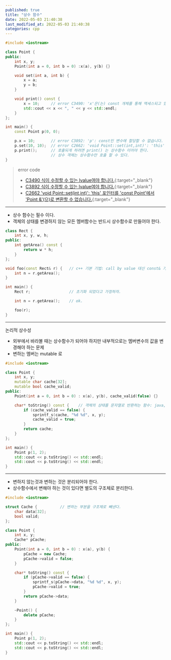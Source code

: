 ```yaml
---
published: true
title: "상수 함수"
date: 2022-05-03 21:40:38
last_modified_at: 2022-05-03 21:40:38
categories: cpp
---
```

```cpp
#include <iostream>

class Point {
public:
    int x, y;
    Point(int a = 0, int b = 0) :x(a), y(b) {}

    void set(int a, int b) {
        x = a;
        y = b;
    }

    void print() const {
        x = 10;     // error C3490: 'x'은(는) const 개체를 통해 액세스되고 있으므로 수정할 수 없습니다.
        std::cout << x << ", " << y << std::endl;
    }
};

int main() {
    const Point p(0, 0);

    p.x = 10;       // error C3892: 'p': const인 변수에 할당할 수 없습니다.
    p.set(10, 10);  // error C2662: 'void Point::set(int,int)': 'this' 포인터를 'const Point'에서 'Point &'(으)로 변환할 수 없습니다.
    p.print();      // 호출되게 하려면 print() 는 상수함수 이어야 한다.
                    // 상수 객체는 상수함수만 호출 할 수 있다.
}
```
>error code
>- [C3490 식이 수정할 수 있는 lvalue여야 합니다.](https://docs.microsoft.com/ko-kr/cpp/error-messages/compiler-errors-2/compiler-error-c3490){:target="_blank"}
>- [C3892 식이 수정할 수 있는 lvalue여야 합니다.](https://docs.microsoft.com/ko-kr/cpp/error-messages/compiler-errors-2/compiler-error-c3892){:target="_blank"}
>- [C2662 'void Point::set(int,int)': 'this' 포인터를 'const Point'에서 'Point &'(으)로 변환할 수 없습니다.](https://docs.microsoft.com/ko-kr/cpp/error-messages/compiler-errors-2/compiler-error-c2662){:target="_blank"}
---
 - 상수 함수는 필수 이다.
 - 객체의 상태를 변경하지 않는 모든 멤버함수는 반드시 상수함수로 만들어야 한다.
```cpp
class Rect {
    int x, y, w, h;
public:
    int getArea() const {
        return w * h;
    }
};

void foo(const Rect& r) {   // c++ 기본 기법: call by value 대신 const& 가 좋다.
    int n = r.getArea();
}

int main() {
    Rect r;                 // 초기화 되었다고 가정하자.

    int n = r.getArea();    // ok.

    foo(r);
}
```
---
논리적 상수성
 - 외부에서 바라볼 때는 상수함수가 되어야 하지만 내부적으로는 멤버변수의 값을 변경해야 하는 문제
 - 변하는 멤버는 mutable 로
```cpp
#include <iostream>

class Point {
    int x, y;
    mutable char cache[32];
    mutable bool cache_valid;
public:
    Point(int a = 0, int b = 0) : x(a), y(b), cache_valid(false) {}

    char* toString() const {    // 객체의 상태를 문자열로 반환하는 함수: java, c# 에 있는 개념
        if (cache_valid == false) {
            sprintf_s(cache, "%d %d", x, y);
            cache_valid = true;
        }
        return cache;
    }
};

int main() {
    Point p(1, 2);
    std::cout << p.toString() << std::endl;
    std::cout << p.toString() << std::endl;
}
```
---
- 변하지 않는것과 변하는 것은 분리되어야 한다.
- 상수함수에서 변해야 하는 것이 있다면 별도의 구조체로 분리한다.
```cpp
#include <iostream>

struct Cache {          // 변하는 부분을 구조체로 빼낸다.
    char data[32];
    bool valid;
};

class Point {
    int x, y;
    Cache* pCache;
public:
    Point(int a = 0, int b = 0) : x(a), y(b) {
        pCache = new Cache;
        pCache->valid = false;
    }

    char* toString() const {
        if (pCache->valid == false) {
            sprintf_s(pCache->data, "%d %d", x, y);
            pCache->valid = true;
        }
        return pCache->data;
    }

    ~Point() {
        delete pCache;
    }
};

int main() {
    Point p(1, 2);
    std::cout << p.toString() << std::endl;
    std::cout << p.toString() << std::endl;
}
```